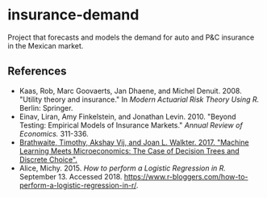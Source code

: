 # insurance-demand
Project that forecasts and models the demand for auto and P&C insurance in the Mexican market.

## References

* Kaas, Rob, Marc Goovaerts, Jan Dhaene, and Michel Denuit. 2008. "Utility theory and insurance." In *Modern Actuarial Risk Theory Using R.* Berlin: Springer.
* Einav, Liran, Amy Finkelstein, and Jonathan Levin. 2010. "Beyond Testing: Empirical Models of Insurance Markets." *Annual Review of Economics.* 311-336.
* [Brathwaite, Timothy, Akshay Vij, and Joan L. Walkter. 2017. "Machine Learning Meets Microeconomics: The Case of Decision Trees and Discrete Choice".](https://arxiv.org/abs/1711.04826)
* Alice, Michy. 2015. *How to perform a Logistic Regression in R.* September 13. Accessed 2018. https://www.r-bloggers.com/how-to-perform-a-logistic-regression-in-r/.
